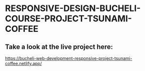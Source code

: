 # RESPONSIVE-DESIGN-BUCHELI-COURSE-PROJECT-TSUNAMI-COFFEE

## Take a look at the live project here:
https://bucheli-web-development-responsive-project-tsunami-coffee.netlify.app/
